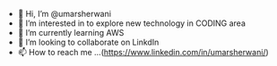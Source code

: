 - 👋 Hi, I’m @umarsherwani
- 👀 I’m interested in to explore new technology in CODING area
- 🌱 I’m currently learning AWS
- 💞️ I’m looking to collaborate on LinkdIn
- 📫 How to reach me ...(https://www.linkedin.com/in/umarsherwani/)

<!---
umarsherwani/umarsherwani is a ✨ special ✨ repository because its `README.md` (this file) appears on your GitHub profile.
You can click the Preview link to take a look at your changes.
--->
